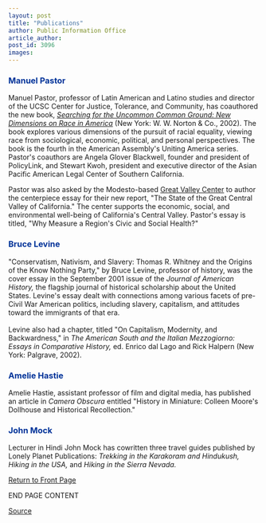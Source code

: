```yaml
---
layout: post
title: "Publications"
author: Public Information Office
article_author: 
post_id: 3096
images:
---
```


<h3>
  <font color="#003399">Manuel Pastor</font>
</h3>
<p>
  Manuel Pastor, professor of Latin American and Latino studies and director of the UCSC Center for Justice, Tolerance, and Community, has coauthored the new book, <a href="http://www.wwnorton.com/catalog/spring02/032351.htm"><i>Searching for the Uncommon Common Ground: New Dimensions on Race in America</i></a> (New York: W. W. Norton &amp; Co., 2002). The book explores various dimensions of the pursuit of racial equality, viewing race from sociological, economic, political, and personal perspectives. The book is the fourth in the American Assembly's Uniting America series. Pastor's coauthors are Angela Glover Blackwell, founder and president of PolicyLink, and Stewart Kwoh, president and executive director of the Asian Pacific American Legal Center of Southern California.
</p>
<p>
  Pastor was also asked by the Modesto-based <a href="http://www.greatvalley.org/">Great Valley Center</a> to author the centerpiece essay for their new report, "The State of the Great Central Valley of California." The center supports the economic, social, and environmental well-being of California's Central Valley. Pastor's essay is titled, "Why Measure a Region's Civic and Social Health?"
</p>
<h3>
  <font color="#003399">Bruce Levine</font>
</h3>
<p>
  "Conservatism, Nativism, and Slavery: Thomas R. Whitney and the Origins of the Know Nothing Party," by Bruce Levine, professor of history, was the cover essay in the September 2001 issue of the <i>Journal of American History,</i> the flagship journal of historical scholarship about the United States. Levine's essay dealt with connections among various facets of pre-Civil War American politics, including slavery, capitalism, and attitudes toward the immigrants of that era.<br>
  <br>
  Levine also had a chapter, titled "On Capitalism, Modernity, and Backwardness," in <i>The American South and the Italian Mezzogiorno: Essays in Comparative History,</i> ed. Enrico dal Lago and Rick Halpern (New York: Palgrave, 2002).
</p>
<h3>
  <font color="#003399">Amelie Hastie</font>
</h3>
<p>
  Amelie Hastie, assistant professor of film and digital media, has published an article in <i>Camera Obscura</i> entitled "History in Miniature: Colleen Moore's Dollhouse and Historical Recollection."
</p>
<h3>
  <font color="#003399">John Mock</font>
</h3>
<p>
  Lecturer in Hindi John Mock has cowritten three travel guides published by Lonely Planet Publications: <i>Trekking in the Karakoram and Hindukush,</i> <i>Hiking in the USA,</i> and <i>Hiking in the Sierra Nevada.</i>
</p>
<p>
  <a href="../../index.html">Return to Front Page</a>
</p>
<p>
  END PAGE CONTENT
</p>
<p><a href="http://www1.ucsc.edu/currents/01-02/04-22/publications.html" title="Permalink to publications">Source</a></p>
